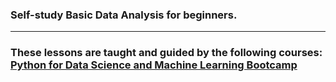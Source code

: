### **Self-study Basic Data Analysis for beginners.**

___

### **These lessons are taught and guided by the following courses:** [Python for Data Science and Machine Learning Bootcamp](https://www.udemy.com/course/python-for-data-science-and-machine-learning-bootcamp/?couponCode=ST15MT31224)

